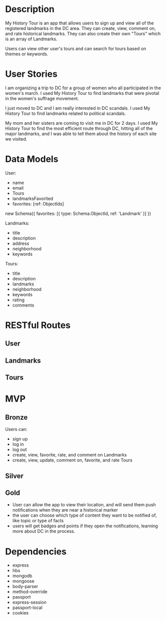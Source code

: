 # Description

My History Tour is an app that allows users to sign up and view all of the registered landmarks in the DC area. They can create, view, comment on, and rate historical landmarks. They can also create their own "Tours" which is an array of Landmarks.

Users can view other user's tours and can search for tours based on themes or keywords.

# User Stories

I am organizing a trip to DC for a group of women who all participated in the women's march. I used My History Tour to find landmarks that were pivotal in the women's suffrage movement.

I just moved to DC and I am really interested in DC scandals. I used My History Tour to find landmarks related to political scandals. 

My mom and her sisters are coming to visit me in DC for 2 days. I used My History Tour to find the most efficient route through DC, hitting all of the major landmarks, and I was able to tell them about the history of each site we visited. 


# Data Models

User:
- name
- email
- Tours
- landmarksFavorited
- favorites: [ref: ObjectIds]

new Schema({
    favorites: [{ type: Schema.ObjectId, ref: 'Landmark' }]
})

Landmarks:
- title
- description
- address
- neighborhood
- keywords

Tours:
- title
- description
- landmarks
- neighborhood
- keywords
- rating
- comments


# RESTful Routes

## User

## Landmarks

## Tours



# MVP

## Bronze

Users can:
- sign up
- log in
- log out
- create, view, favorite, rate, and comment on Landmarks
- create, view, update, comment on, favorite, and rate Tours

## Silver

## Gold
- User can allow the app to view their location, and will send them push notifications when they are near a historical marker
- the user can choose which type of content they want to be notified of, like topic or type of facts
- users will get badges and points if they open the notifications, learning more about DC in the process.

# Dependencies

- express
- hbs 
- mongodb
- mongoose
- body-parser
- method-override
- passport
- express-session
- passport-local
- cookies


